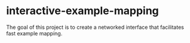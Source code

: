 # interactive-example-mapping
The goal of this project is to create a networked interface that facilitates fast example mapping.
